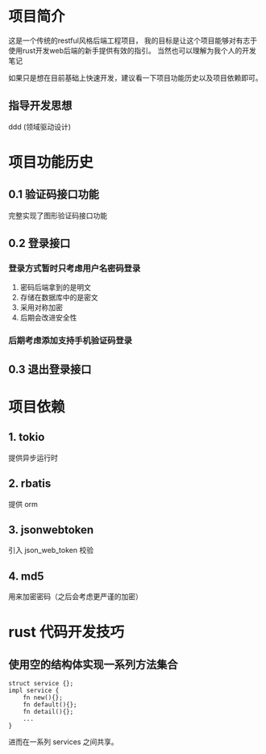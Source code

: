 <!--
 * @Author: Lmmqxyx
 * @Date: 2022-03-07 17:48:39
 * @LastEditors: Please set LastEditors
 * @LastEditTime: 2022-03-07 17:55:36
 * @FilePath: \backend\README_ZH.md
 * @Description: 
-->
# 项目简介
这是一个传统的restful风格后端工程项目，
我的目标是让这个项目能够对有志于使用rust开发web后端的新手提供有效的指引。
当然也可以理解为我个人的开发笔记

如果只是想在目前基础上快速开发，建议看一下项目功能历史以及项目依赖即可。

## 指导开发思想
ddd (领域驱动设计)


# 项目功能历史
## 0.1 验证码接口功能
完整实现了图形验证码接口功能

## 0.2 登录接口
### 登录方式暂时只考虑用户名密码登录
1. 密码后端拿到的是明文
2. 存储在数据库中的是密文
3. 采用对称加密
4. 后期会改进安全性
 
### 后期考虑添加支持手机验证码登录

## 0.3 退出登录接口


# 项目依赖
## 1. tokio
提供异步运行时

## 2. rbatis
提供 orm

## 3. jsonwebtoken
引入 json_web_token 校验

## 4. md5
用来加密密码（之后会考虑更严谨的加密）


# rust 代码开发技巧
## 使用空的结构体实现一系列方法集合
```
struct service {};
impl service {
    fn new(){};
    fn default(){};
    fn detail(){};
    ...
}
```
进而在一系列 services 之间共享。
